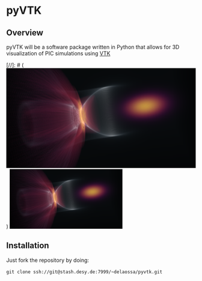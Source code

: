 # pyVTK

## Overview

pyVTK will be a software package written in Python that allows for 3D visualization of PIC simulations using [VTK](http://www.vtk.org)

[//]: # (![Rake Injection in 3D](images/RakeInjection3D.png))
<img src="images/RakeInjection3D.png" width="300">

## Installation

Just fork the repository by doing:
```
git clone ssh://git@stash.desy.de:7999/~delaossa/pyvtk.git
```

